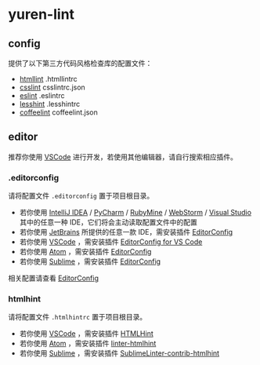# yuren-lint

## config

提供了以下第三方代码风格检查库的配置文件：

- [htmllint](https://github.com/htmllint/htmllint/) .htmllintrc
- [csslint](https://github.com/CSSLint/csslint) csslintrc.json
- [eslint](https://github.com/eslint/eslint) .eslintrc
- [lesshint](https://github.com/lesshint/lesshint) .lesshintrc
- [coffeelint](https://github.com/clutchski/coffeelint) coffeelint.json

## editor

推荐你使用 [VSCode](https://code.visualstudio.com/) 进行开发，若使用其他编辑器，请自行搜索相应插件。

### .editorconfig

请将配置文件 `.editorconfig` 置于项目根目录。

- 若你使用 [IntelliJ IDEA](https://www.jetbrains.com/idea/) / [PyCharm](https://www.jetbrains.com/pycharm/) / [RubyMine](https://www.jetbrains.com/ruby/) / [WebStorm](https://www.jetbrains.com/webstorm/) / [Visual Studio](https://www.visualstudio.com/) 其中的任意一种 IDE，它们将会主动读取配置文件中的配置
- 若你使用 [JetBrains](https://www.jetbrains.com/) 所提供的任意一款 IDE，需安装插件 [EditorConfig](https://plugins.jetbrains.com/plugin/7294-editorconfig)
- 若你使用 [VSCode](https://code.visualstudio.com/) ，需安装插件 [EditorConfig for VS Code](https://marketplace.visualstudio.com/items?itemName=EditorConfig.EditorConfig)
- 若你使用 [Atom](https://atom.io/) ，需安装插件 [EditorConfig](https://atom.io/packages/editorconfig)
- 若你使用 [Sublime](https://www.sublimetext.com/) ，需安装插件 [Editor​Config](https://packagecontrol.io/packages/EditorConfig)

相关配置请查看 [EditorConfig](http://editorconfig.org/)

### htmlhint

请将配置文件 `.htmlhintrc` 置于项目根目录。

- 若你使用 [VSCode](https://code.visualstudio.com/) ，需安装插件 [HTMLHint](https://marketplace.visualstudio.com/items?itemName=mkaufman.HTMLHint)
- 若你使用 [Atom](https://atom.io/) ，需安装插件 [linter-htmlhint](https://atom.io/packages/linter-htmlhint)
- 若你使用 [Sublime](https://www.sublimetext.com/) ，需安装插件 [Sublime​Linter-contrib-htmlhint](https://packagecontrol.io/packages/SublimeLinter-contrib-htmlhint)

